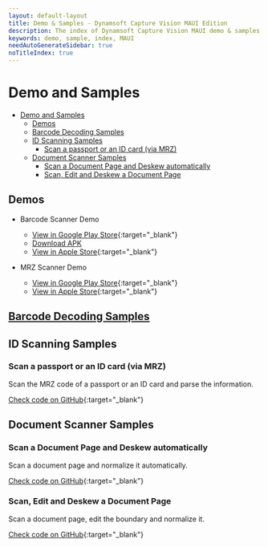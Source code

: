 ```yaml
---
layout: default-layout
title: Demo & Samples - Dynamsoft Capture Vision MAUI Edition
description: The index of Dynamsoft Capture Vision MAUI demo & samples.
keywords: demo, sample, index, MAUI
needAutoGenerateSidebar: true
noTitleIndex: true
---
```


# Demo and Samples

- [Demo and Samples](#demo-and-samples)
	- [Demos](#demos)
	- [Barcode Decoding Samples](#barcode-decoding-samples)
	- [ID Scanning Samples](#id-scanning-samples)
		- [Scan a passport or an ID card (via MRZ)](#scan-a-passport-or-an-id-card-via-mrz)
	- [Document Scanner Samples](#document-scanner-samples)
		- [Scan a Document Page and Deskew automatically](#scan-a-document-page-and-deskew-automatically)
		- [Scan, Edit and Deskew a Document Page](#scan-edit-and-deskew-a-document-page)

## Demos

- Barcode Scanner Demo
  - [View in Google Play Store](https://play.google.com/store/apps/details?id=com.dynamsoft.demo.dynamsoftbarcodereaderdemo&pli=1){:target="_blank"}
  - [Download APK](https://download2.dynamsoft.com/dbr/android/DynamsoftBarcodeReaderDemoAndroid.apk)
  - [View in Apple Store](https://apps.apple.com/us/app/dynamsoft-barcode-scanner-demo/id1120581630){:target="_blank"}

- MRZ Scanner Demo
  - [View in Google Play Store](https://play.google.com/store/apps/details?id=com.dynamsoft.mrzscanner){:target="_blank"}
  - [View in Apple Store](https://apps.apple.com/us/app/dynamsoft-mrz-scanner/id6736854735){:target="_blank"}

## [Barcode Decoding Samples]({{site.dbr_maui}}samples/index.html)

## ID Scanning Samples

### Scan a passport or an ID card (via MRZ)

Scan the MRZ code of a passport or an ID card and parse the information.

[Check code on GitHub](https://github.com/Dynamsoft/mrz-scanner-mobile-maui/tree/main/MRZScanner){:target="_blank"}

## Document Scanner Samples

### Scan a Document Page and Deskew automatically

Scan a document page and normalize it automatically.

[Check code on GitHub](https://github.com/Dynamsoft/capture-vision-maui-samples/tree/main/DocumentScanner/AutoNormalize){:target="_blank"}

### Scan, Edit and Deskew a Document Page

Scan a document page, edit the boundary and normalize it.

[Check code on GitHub](https://github.com/Dynamsoft/capture-vision-maui-samples/tree/main/DocumentScanner/EditAndNormalize){:target="_blank"}
